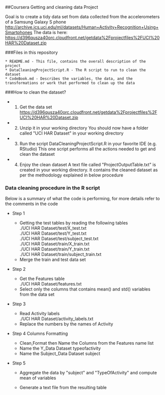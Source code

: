 ##Coursera Getting and cleaning data Project 

Goal is to create a tidy data set from data collected from the accelerometers of a Samsung Galaxy S phone
http://archive.ics.uci.edu/ml/datasets/Human+Activity+Recognition+Using+Smartphones
The data is here:
https://d396qusza40orc.cloudfront.net/getdata%2Fprojectfiles%2FUCI%20HAR%20Dataset.zip

###Files in this repository

	* README.md - This file, contains the overall description of the project
	* DataCleaningProjectScript.R - The R script to run to clean the dataset
	* CodeBook.md - Describes the variables, the data, and the transformations or work that performed to clean up the data

###How to clean the dataset?

* 1) Get the data set 
https://d396qusza40orc.cloudfront.net/getdata%2Fprojectfiles%2FUCI%20HAR%20Dataset.zip

* 2) Unzip it in your working directory
You should now have a folder called "UCI HAR Dataset" in your working directory

* 3) Run the script DataCleaningProjectScript.R in your favorite IDE (e.g. RStudio)
This one script performs all the actions needed to get and clean the dataset

* 4) Enjoy the clean dataset 
A text file called "ProjectOutputTable.txt" is created in your working directory.
It contains the cleaned dataset as per the methodology explained in below procedure

### Data cleaning procedure in the R script
Below is a summary of what the code is performing, for more details refer to the comments in the code

*  Step 1
	* Getting the test tables by reading the following tables  
	./UCI HAR Dataset/test/X_test.txt  
	./UCI HAR Dataset/test/Y_test.txt  
	./UCI HAR Dataset/test/subject_test.txt  
	./UCI HAR Dataset/train/X_train.txt  
	./UCI HAR Dataset/train/Y_train.txt  
	./UCI HAR Dataset/train/subject_train.txt  
	* Merge the train and test data set  


*  Step 2
	* Get the Features table  
./UCI HAR Dataset/features.txt  
	* Select only the columns that contains mean() and std() variables from the data set  


*  Step 3 
	* Read Activity labels  
	./UCI HAR Dataset/activity_labels.txt  
	* Replace the numbers by the names of Activity  


*  Step 4  Columns Formatting
	* Clean,Format then Name the Columns from the Features name list
	* Name the Y_Data Dataset
typeofactivity
	* Name the Subject_Data Dataset
subject


*  Step 5 
	* Aggregate the data by "subject" and "TypeOfActivity" and compute mean of variables

	* Generate a text file from the resulting table




